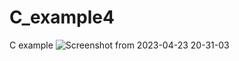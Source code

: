 # C_example4
C example
![Screenshot from 2023-04-23 20-31-03](https://user-images.githubusercontent.com/66470348/234024539-9a19d575-b9fe-48a1-99c9-a790d7cb3d59.png)
